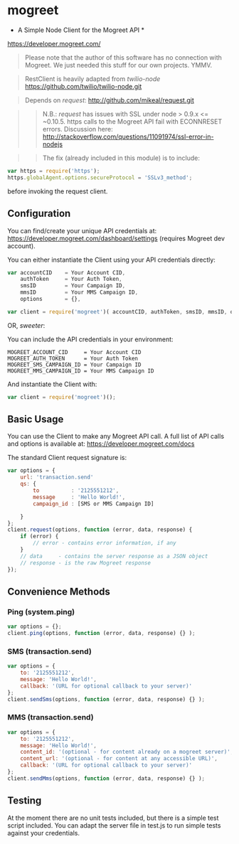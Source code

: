 mogreet
=======

* A Simple Node Client for the Mogreet API *

<https://developer.mogreet.com/>

> Please note that the author of this software has no connection 
> with Mogreet. We just needed this stuff for our own projects. YMMV.

> RestClient is heavily adapted from *twilio-node*
> <https://github.com/twilio/twilio-node.git>

> Depends on *request*:
> <http://github.com/mikeal/request.git>

> > N.B.: *request* has issues with SSL under node > 0.9.x <= ~0.10.5.
> > https calls to the Mogreet API fail with ECONNRESET errors.
> > Discussion here: <http://stackoverflow.com/questions/11091974/ssl-error-in-nodejs>

> > The fix (already included in this module) is to include:

```javascript
var https = require('https');
https.globalAgent.options.secureProtocol = 'SSLv3_method';
```
before invoking the request client.


Configuration
-------------

You can find/create your unique API credentials at:
<https://developer.mogreet.com/dashboard/settings> (requires Mogreet dev account).

You can either instantiate the Client using your API credentials directly:

```javascript
var accountCID 	  = Your Account CID,
	authToken     = Your Auth Token,
	smsID         = Your Campaign ID,
	mmsID         = Your MMS Campaign ID,
	options       = {},

var client = require('mogreet')( accountCID, authToken, smsID, mmsID, options );
```

OR, *sweeter*:

You can include the API credentials in your environment:

```
MOGREET_ACCOUNT_CID     = Your Account CID
MOGREET_AUTH_TOKEN      = Your Auth Token
MOGREET_SMS_CAMPAIGN_ID = Your Campaign ID
MOGREET_MMS_CAMPAIGN_ID = Your MMS Campaign ID
```

And instantiate the Client with:

```javascript
var client = require('mogreet')();
```

Basic Usage
-----------

You can use the Client to make any Mogreet API call.
A full list of API calls and options is available at:
<https://developer.mogreet.com/docs>

The standard Client request signature is:

```javascript
var options = {
	url: 'transaction.send'
	qs: {
		to          : '2125551212',
		message     : 'Hello World!',
		campaign_id : [SMS or MMS Campaign ID]

	}
};
client.request(options, function (error, data, response) {
	if (error) {
		// error - contains error information, if any
	}
	// data     - contains the server response as a JSON object
	// response - is the raw Mogreet response
});
```

Convenience Methods
-------------------

### Ping (system.ping)

```javascript
var options = {};
client.ping(options, function (error, data, response) {} );
```

### SMS (transaction.send)

```javascript
var options = {
	to: '2125551212',
	message: 'Hello World!',
	callback: '(URL for optional callback to your server)'
};
client.sendSms(options, function (error, data, response) {} );
```

### MMS (transaction.send)

```javascript
var options = {
	to: '2125551212',
	message: 'Hello World!',
	content_id: '(optional - for content already on a mogreet server)',
	content_url: '(optional - for content at any accessible URL)',
	callback: '(URL for optional callback to your server)'
};
client.sendMms(options, function (error, data, response) {} );
```

Testing
-------

At the moment there are no unit tests included, but there is a simple
test script included. You can adapt the server file in test.js
to run simple tests against your credentials.

